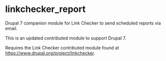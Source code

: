 # linkchecker_report
Drupal 7 companion module for Link Checker to send scheduled reports via email.

This is an updated contributed module to support Drupal 7.

Requires the Link Checker contributed module found at https://www.drupal.org/project/linkchecker.
